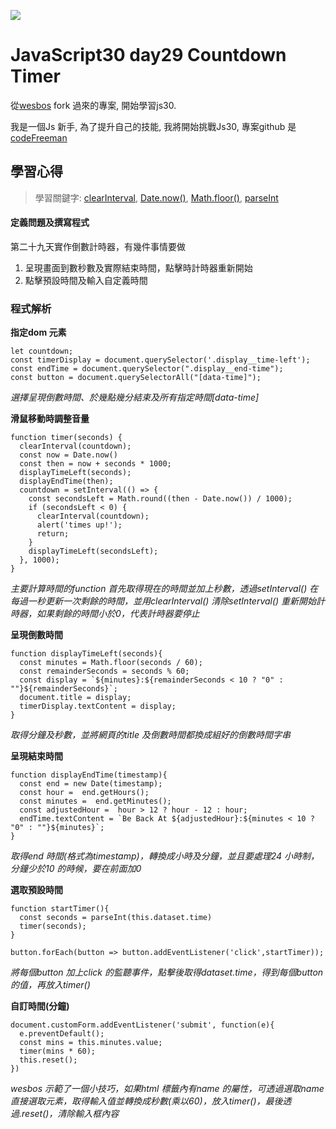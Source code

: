 ![](https://javascript30.com/images/JS3-social-share.png)

# JavaScript30 day29 Countdown Timer

從[wesbos](https://github.com/wesbos/JavaScript30) fork 過來的專案, 開始學習js30.

我是一個Js 新手, 為了提升自己的技能, 我將開始挑戰Js30, 專案github 是 [codeFreeman](https://github.com/codeFreeman/JavaScript30)

## 學習心得

> 學習關鍵字: [clearInterval](https://developer.mozilla.org/en-US/docs/Web/API/WindowOrWorkerGlobalScope/clearInterval), [Date.now()](https://developer.mozilla.org/en-US/docs/Web/JavaScript/Reference/Global_Objects/Date/now), [Math.floor()](https://developer.mozilla.org/en-US/docs/Web/JavaScript/Reference/Global_Objects/Math/floor), [parseInt](https://developer.mozilla.org/en-US/docs/Web/JavaScript/Reference/Global_Objects/parseInt)

#### 定義問題及撰寫程式

第二十九天實作倒數計時器，有幾件事情要做
1. 呈現畫面到數秒數及實際結束時間，點擊時計時器重新開始
2. 點擊預設時間及輸入自定義時間
### 程式解析

**指定dom 元素**

    let countdown;
    const timerDisplay = document.querySelector('.display__time-left');
    const endTime = document.querySelector(".display__end-time");
    const button = document.querySelectorAll("[data-time]");

*選擇呈現倒數時間、於幾點幾分結束及所有指定時間[data-time]*

**滑鼠移動時調整音量**

    function timer(seconds) {
      clearInterval(countdown);
      const now = Date.now()
      const then = now + seconds * 1000;
      displayTimeLeft(seconds);
      displayEndTime(then);
      countdown = setInterval(() => {
        const secondsLeft = Math.round((then - Date.now()) / 1000);
        if (secondsLeft < 0) {
          clearInterval(countdown);
          alert('times up!');
          return;
        }
        displayTimeLeft(secondsLeft);
      }, 1000);
    }

*主要計算時間的function 首先取得現在的時間並加上秒數，透過setInterval() 在每過一秒更新一次剩餘的時間，並用clearInterval() 清除setInterval() 重新開始計時器，如果剩餘的時間小於0，代表計時器要停止*

**呈現倒數時間**

    function displayTimeLeft(seconds){
      const minutes = Math.floor(seconds / 60);
      const remainderSeconds = seconds % 60;
      const display = `${minutes}:${remainderSeconds < 10 ? "0" : ""}${remainderSeconds}`;
      document.title = display;
      timerDisplay.textContent = display;
    }

*取得分鐘及秒數，並將網頁的title 及倒數時間都換成組好的倒數時間字串*

**呈現結束時間**

    function displayEndTime(timestamp){
      const end = new Date(timestamp);
      const hour =  end.getHours();
      const minutes =  end.getMinutes();
      const adjustedHour =  hour > 12 ? hour - 12 : hour;
      endTime.textContent = `Be Back At ${adjustedHour}:${minutes < 10 ? "0" : ""}${minutes}`;
    }

*取得end 時間(格式為timestamp)，轉換成小時及分鐘，並且要處理24 小時制，分鐘少於10 的時候，要在前面加0*

**選取預設時間**

    function startTimer(){
      const seconds = parseInt(this.dataset.time)
      timer(seconds);
    }

    button.forEach(button => button.addEventListener('click',startTimer));

*將每個button 加上click 的監聽事件，點擊後取得dataset.time，得到每個button 的值，再放入timer()*

**自訂時間(分鐘)**

    document.customForm.addEventListener('submit', function(e){
      e.preventDefault();
      const mins = this.minutes.value;
      timer(mins * 60);
      this.reset();
    })

*wesbos 示範了一個小技巧，如果html 標籤內有name 的屬性，可透過選取name 直接選取元素，取得輸入值並轉換成秒數(乘以60)，放入timer()，最後透過.reset()，清除輸入框內容*
